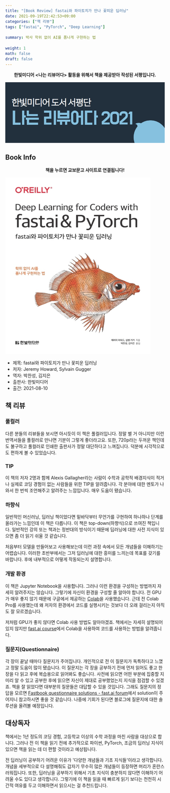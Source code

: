 ```yaml
---
title: "[Book Review] fastai와 파이토치가 만나 꽃피운 딥러닝"
date: 2021-09-19T22:42:53+09:00
categories: ["책 리뷰"]  
tags: ["fastai", "PyTorch", "Deep Learning"]

summary: 박사 학위 없이 AI를 폼나게 구현하는 법

weight: 1
math: false
draft: false
---
```


**<center>한빛미디어 <나는 리뷰어다> 활동을 위해서 책을 제공받아 작성된 서평입니다.</center>**

![나는 리뷰어다 2021](../assets/I-am-reviewer-2021.jpg)

## Book Info

**<center>책을 누르면 교보문고 사이트로 연결됩니다!</center>**

[![책](../assets/review/fastai-and-pytorch.jpg)](http://www.kyobobook.co.kr/product/detailViewKor.laf?ejkGb=KOR&mallGb=KOR&barcode=9791162244630&orderClick=LEa&Kc=)

- 제목: fastai와 파이토치가 만나 꽃피운 딥러닝
- 저자: Jeremy Howard, Sylvain Gugger
- 역자: 박찬성, 김지은
- 출판사: 한빛미디어
- 출간: 2021-08-10

## 책 리뷰

### 풀컬러

다른 분들의 리뷰들을 보시면 아시듯이 이 책은 풀컬러입니다. 정말 별 거 아니지만 이런 번역서들을 풀컬러로 만나면 기분이 그렇게 좋더라고요. 또한, 720p라는 두꺼운 책인데도 불구하고 풀컬러로 인쇄한 출판사가 정말 대단하다고 느껴집니다. 덕분에 시각적으로도 편하게 볼 수 있었습니다.

### TIP

이 책의 저자 2명과 함께 Alexis Gallagher라는 사람이 수학과 공학적 배경지식이 적거나 실제로 코딩 경험이 없는 사람들을 위한 TIP을 알려줍니다. 각 분야에 대한 멘토가 나와서 한 번씩 조언해주고 알려주는 느낌입니다. 매우 도움이 됐습니다.

### 하향식

일반적인 머신러닝, 딥러닝 책이었다면 밑바닥부터 무언가를 구현하여 하나하나 단계를 올라가는 느낌인데 이 책은 다릅니다. 이 책은 top-down(하향식)으로 쓰여진 책입니다. 일반적인 강의 또는 책과는 정반대의 방식이기 때문에 딥러닝에 대한 사전 지식이 있으면 좀 더 읽기 쉬울 것 같습니다.

처음부터 모델을 만들어보고 사용해보는데 이런 과정 속에서 모든 개념들을 이해하기는 어렵습니다. 이러한 초반부에서는 그저 딥러닝에 대한 흥미를 느끼는데 목표를 갖기를 바랍니다. 후에 내부적으로 어떻게 작동되는지 설명합니다. 

### 개발 환경

이 책은 Jupyter Notebook을 사용합니다. 그러나 이런 환경을 구성하는 방법까지 자세히 알려주지는 않습니다. 그렇기에 자신이 환경을 구성할 줄 알아야 합니다. 전 GPU가 매우 좋지 않기 때문에 구글에서 제공하는 [Colab](https://colab.research.google.com/)을 사용했습니다. 근데 전 Colab Pro를 사용했는데 왜 저자의 환경에서 코드를 실행시키는 것보다 더 오래 걸리는지 아직도 잘 모르겠습니다.

저처럼 GPU가 좋지 않다면 Colab 사용 방법도 알아야겠죠. 책에서는 자세히 설명되어 있지 않지만 [fast.ai course](https://course.fast.ai/start_colab)에서 Colab을 사용하여 코드를 사용하는 방법을 알려줍니다. 

### 질문지(Questionnaire)

각 장이 끝날 때마다 질문지가 주어집니다. 개인적으로 전 이 질문지가 독특하다고 느꼈고 정말 도움이 많이 됐습니다. 이 질문지는 각 장을 공부하기 전에 먼저 읽어도 좋고 한 장을 다 읽고 후에 복습용으로 읽어봐도 좋습니다. 사전에 읽으면 어떤 부분에 집중할 지 미리 알 수 있고 공부한 후에 읽으면 자신이 제대로 공부했었는지 지식을 점검할 수 있겠죠. 책을 잘 읽었다면 대부분의 질문들은 대답할 수 있을 것입니다. 그래도 질문지의 정답을 모르면 [Fastbook questionnaire solutions - fast.ai forum](https://forums.fast.ai/t/fastbook-questionnaire-solutions-megathread/76955)에서 solution이 주어지니 참고하시면 좋을 것 같습니다. 나중에 기회가 된다면 블로그에 질문지에 대한 솔루션을 올려볼 예정입니다.

## 대상독자

책에서는 1년 정도의 코딩 경험, 고등학교 이상의 수학 과정을 마친 사람을 대상으로 합니다. 그러나 전 이 책을 읽기 전에 추가적으로 파이썬, PyTorch, 조금의 딥러닝 지식이 있으면 책을 읽는 데 더 편할 것이라고 예상됩니다. 

전 딥러닝이 공부하기 어려운 이유가 '다양한 개념들과 기초 지식들'이라고 생각합니다. 개념을 세부적으로 다 설명해줘도 갑자기 무수히 많은 개념들이 등장하면 머리가 혼란스러워집니다. 또한, 딥러닝을 공부하기 위해서 기초 지식이 충분하지 않다면 이해하기 어려울 수도 있다고 생각합니다. 그렇기에 이 책을 읽을 때 빠르게 읽기 보다는 천천히 시간적 여유를 두고 이해하면서 읽으시는 걸 추천드립니다.
